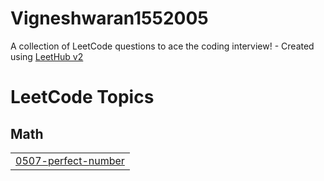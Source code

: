 # Vigneshwaran1552005
A collection of LeetCode questions to ace the coding interview! - Created using [LeetHub v2](https://github.com/arunbhardwaj/LeetHub-2.0)

<!---LeetCode Topics Start-->
# LeetCode Topics
## Math
|  |
| ------- |
| [0507-perfect-number](https://github.com/unknown007-vic/Vigneshwaran1552005/tree/master/0507-perfect-number) |
<!---LeetCode Topics End-->